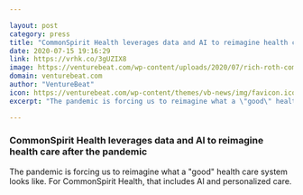 ```yaml
---

layout: post
category: press
title: "CommonSpirit Health leverages data and AI to reimagine health care after the pandemic"
date: 2020-07-15 19:16:29
link: https://vrhk.co/3gUZIX8
image: https://venturebeat.com/wp-content/uploads/2020/07/rich-roth-commonspirit-health-transform-2020.jpg?w=1200&strip=all
domain: venturebeat.com
author: "VentureBeat"
icon: https://venturebeat.com/wp-content/themes/vb-news/img/favicon.ico
excerpt: "The pandemic is forcing us to reimagine what a \"good\" health care system looks like. For CommonSpirit Health, that includes AI and personalized care."

---
```


### CommonSpirit Health leverages data and AI to reimagine health care after the pandemic

The pandemic is forcing us to reimagine what a "good" health care system looks like. For CommonSpirit Health, that includes AI and personalized care.